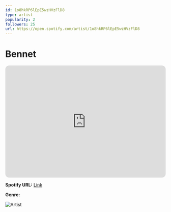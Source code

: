 ```yaml
---
id: 1o8hkRP6lEpE5wzHVzFlD8
type: artist
popularity: 2
followers: 25
url: https://open.spotify.com/artist/1o8hkRP6lEpE5wzHVzFlD8
---
```

# Bennet

<iframe style="border-radius:12px" src="https://open.spotify.com/embed/artist/1o8hkRP6lEpE5wzHVzFlD8" width="100%" height="352" frameBorder="0" allowfullscreen="" allow="autoplay; clipboard-write; encrypted-media; fullscreen; picture-in-picture" loading="lazy"></iframe>

**Spotify URL:** [Link](https://open.spotify.com/artist/1o8hkRP6lEpE5wzHVzFlD8)

**Genre:** 

![Artist](https://i.scdn.co/image/ab6761610000e5ebb6125b04d93814110314a523)
